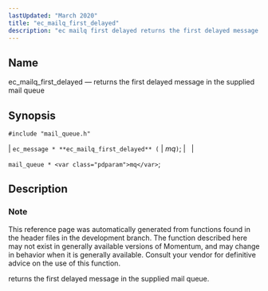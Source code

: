 ```yaml
---
lastUpdated: "March 2020"
title: "ec_mailq_first_delayed"
description: "ec mailq first delayed returns the first delayed message in the supplied mail queue ec message ec mailq first delayed mq mail queue mq This reference page was automatically generated from functions found in the header files in the development branch The function described here may not exist in generally..."
---
```


<a name="apis.ec_mailq_first_delayed"></a> 
## Name

ec_mailq_first_delayed — returns the first delayed message in the supplied mail queue

## Synopsis

`#include "mail_queue.h"`

| `ec_message * **ec_mailq_first_delayed** (` | <var class="pdparam">mq</var>`)`; |   |

`mail_queue * <var class="pdparam">mq</var>`;<a name="idp54410416"></a> 
## Description

### Note

This reference page was automatically generated from functions found in the header files in the development branch. The function described here may not exist in generally available versions of Momentum, and may change in behavior when it is generally available. Consult your vendor for definitive advice on the use of this function.

returns the first delayed message in the supplied mail queue.